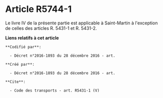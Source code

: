 # Article R5744-1

Le livre IV de la présente partie est applicable à Saint-Martin à l'exception de celles des articles R. 5431-1 et R. 5431-2.

**Liens relatifs à cet article**

	**Codifié par**:

	  - Décret n°2016-1893 du 28 décembre 2016 - art.

	**Créé par**:

	  - Décret n°2016-1893 du 28 décembre 2016 - art.

	**Cite**:

	  - Code des transports - art. R5431-1 (V)
